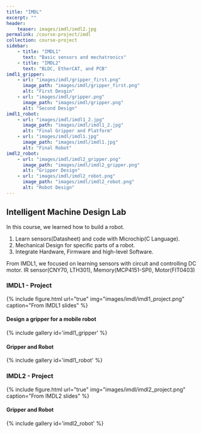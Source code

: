 ```yaml
---
title: "IMDL"
excerpt: ""
header:
    teaser: images/imdl/imdl2.jpg
permalink: /course-project/imdl
collection: course-project
sidebar:
    - title: "IMDL1"
      text: "Basic sensors and mechatronics"
    - title: "IMDL2"
      text: "BLDC, EtherCAT, and PCB"
imdl1_gripper:
    - url: "images/imdl/gripper_first.png"
      image_path: "images/imdl/gripper_first.png"
      alt: "First Desgin"
    - url: "images/imdl/gripper.png"
      image_path: "images/imdl/gripper.png"
      alt: "Second Design"
imdl1_robot:
    - url: "images/imdl/imdl1_2.jpg"
      image_path: "images/imdl/imdl1_2.jpg"
      alt: "Final Gripper and Platform"
    - url: "images/imdl/imdl1.jpg"
      image_path: "images/imdl/imdl1.jpg"
      alt: "Final Robot"
imdl2_robot:
    - url: "images/imdl/imdl2_gripper.png"
      image_path: "images/imdl/imdl2_gripper.png"
      alt: "Gripper Design"
    - url: "images/imdl/imdl2_robot.png"
      image_path: "images/imdl/imdl2_robot.png"
      alt: "Robot Design"
---
```

## Intelligent Machine Design Lab

In this course, we learned how to build a robot.
1. Learn sensors(Datasheet) and code with Microchip(C Language).
2. Mechanical Design for specific parts of a robot.
3. Integrate Hardware, Firmware and high-level Software.
   
   
From IMDL1, we focused on learning sensors with circuit and controlling DC motor.
IR sensor(CNY70, LTH301), Memory(MCP4151-SPI), Motor(FIT0403)


### IMDL1 - Project
{% include figure.html url="true" img="images/imdl/imdl1_project.png" caption="From IMDL1 slides" %}

#### Design a gripper for a mobile robot
{% include gallery id='imdl1_gripper' %}

#### Gripper and Robot
{% include gallery id='imdl1_robot' %}


### IMDL2 - Project
{% include figure.html url="true" img="images/imdl/imdl2_project.png" caption="From IMDL2 slides" %}

#### Gripper and Robot
{% include gallery id='imdl2_robot' %}